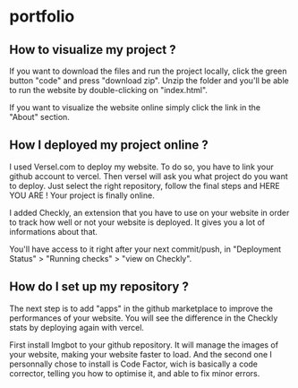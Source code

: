 # portfolio
## How to visualize my project ?

If you want to download the files and run the project locally, click the green button "code" and press "download zip".
Unzip the folder and you'll be able to run the website by double-clicking on "index.html".

If you want to visualize the website online simply click the link in the "About" section.

## How I deployed my project online ?

I used Versel.com to deploy my website. To do so, you have to link your github account to vercel. Then versel will ask you what project do you want to deploy. Just select the right repository, follow the final steps and HERE YOU ARE ! Your project is finally online.

I added Checkly, an extension that you have to use on your website in order to track how well or not your website is deployed. It gives you a lot of informations about that.

You'll have access to it right after your next commit/push, in "Deployment Status" > "Running checks" > "view on Checkly".

##  How do I set up my repository ?

The next step is to add "apps" in the github marketplace to improve the performances of your website. You will see the difference in the Checkly stats by deploying again with vercel.

First install Imgbot to your github repository. It will manage the images of your website, making your website faster to load.
And the second one I personnally chose to install is Code Factor, wich is basically a code corrector, telling you how to optimise it, and able to fix minor errors.



